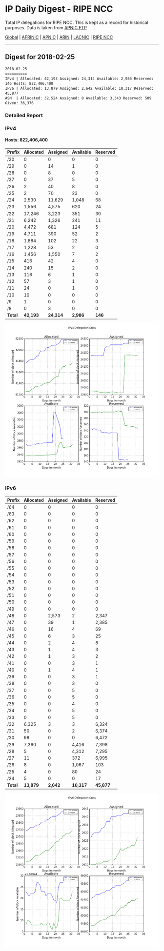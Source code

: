 # IP Daily Digest - RIPE NCC

Total IP delegations for RIPE NCC. This is kept as a record for historical purposes. Data is taken from [APNIC FTP](https://ftp.apnic.net/)

[Global](https://github.com/csmets/IP-Daily-Digest) | [AFRINIC](https://github.com/csmets/IP-Daily-Digest/tree/master/archives/AFRINIC) | [APNIC](https://github.com/csmets/IP-Daily-Digest/tree/master/archives/APNIC) | [ARIN](https://github.com/csmets/IP-Daily-Digest/tree/master/archives/ARIN) | [LACNIC](https://github.com/csmets/IP-Daily-Digest/tree/master/archives/LACNIC) | [RIPE NCC](https://github.com/csmets/IP-Daily-Digest/tree/master/archives/RIPE_NCC)

---

## Digest for 2018-02-25
```
2018-02-25
==========
IPv4 | Allocated: 42,193 Assigned: 24,314 Available: 2,986 Reserved: 146 Hosts: 822,406,400
IPv6 | Allocated: 13,879 Assigned: 2,642 Available: 10,317 Reserved: 45,877
ASN  | Allocated: 32,524 Assigned: 0 Available: 3,343 Reserved: 509 Given: 36,376
```

### Detailed Report

### IPv4

#### Hosts: **822,406,400**

| Prefix | Allocated | Assigned | Available | Reserved |
| ----- | ----- | ----- | ----- | ----- |
| /30 | 0 | 0 | 0 | 0 |
| /29 | 0 | 14 | 1 | 0 |
| /28 | 0 | 8 | 0 | 0 |
| /27 | 0 | 37 | 5 | 0 |
| /26 | 2 | 40 | 8 | 0 |
| /25 | 2 | 70 | 23 | 0 |
| /24 | 2,530 | 11,629 | 1,048 | 68 |
| /23 | 1,556 | 4,575 | 620 | 24 |
| /22 | 17,246 | 3,223 | 351 | 30 |
| /21 | 6,242 | 1,326 | 241 | 11 |
| /20 | 4,472 | 681 | 124 | 5 |
| /19 | 4,711 | 390 | 52 | 2 |
| /18 | 1,884 | 102 | 22 | 3 |
| /17 | 1,228 | 53 | 2 | 0 |
| /16 | 1,456 | 1,550 | 7 | 2 |
| /15 | 416 | 42 | 4 | 0 |
| /14 | 240 | 15 | 2 | 0 |
| /13 | 116 | 6 | 1 | 0 |
| /12 | 57 | 3 | 1 | 0 |
| /11 | 24 | 0 | 1 | 0 |
| /10 | 10 | 0 | 0 | 0 |
| /9 | 1 | 0 | 0 | 0 |
| /8 | 0 | 3 | 0 | 0 |
| **Total** | **42,193** | **24,314** | **2,986** | **146** |

![ipv4-stats](ipv4-figure.png)

### IPv6

| Prefix | Allocated | Assigned | Available | Reserved |
| ----- | ----- | ----- | ----- | ----- |
| /64 | 0 | 0 | 0 | 0 |
| /63 | 0 | 0 | 0 | 0 |
| /62 | 0 | 0 | 0 | 0 |
| /61 | 0 | 0 | 0 | 0 |
| /60 | 0 | 0 | 0 | 0 |
| /59 | 0 | 0 | 0 | 0 |
| /58 | 0 | 0 | 0 | 0 |
| /57 | 0 | 0 | 0 | 0 |
| /56 | 0 | 0 | 0 | 0 |
| /55 | 0 | 0 | 0 | 0 |
| /54 | 0 | 0 | 0 | 0 |
| /53 | 0 | 0 | 0 | 0 |
| /52 | 0 | 0 | 0 | 0 |
| /51 | 0 | 0 | 0 | 0 |
| /50 | 0 | 0 | 0 | 0 |
| /49 | 0 | 0 | 0 | 0 |
| /48 | 0 | 2,573 | 2 | 2,347 |
| /47 | 0 | 39 | 1 | 2,385 |
| /46 | 0 | 16 | 4 | 69 |
| /45 | 0 | 6 | 3 | 25 |
| /44 | 0 | 2 | 4 | 8 |
| /43 | 0 | 1 | 4 | 3 |
| /42 | 0 | 1 | 3 | 2 |
| /41 | 0 | 0 | 3 | 1 |
| /40 | 0 | 1 | 4 | 1 |
| /39 | 0 | 0 | 3 | 1 |
| /38 | 0 | 0 | 3 | 0 |
| /37 | 0 | 0 | 5 | 0 |
| /36 | 0 | 0 | 5 | 0 |
| /35 | 0 | 0 | 4 | 0 |
| /34 | 0 | 0 | 5 | 0 |
| /33 | 0 | 0 | 5 | 0 |
| /32 | 6,325 | 3 | 3 | 6,324 |
| /31 | 50 | 0 | 2 | 6,374 |
| /30 | 98 | 0 | 0 | 6,472 |
| /29 | 7,360 | 0 | 4,416 | 7,398 |
| /28 | 5 | 0 | 4,312 | 7,295 |
| /27 | 11 | 0 | 372 | 6,995 |
| /26 | 8 | 0 | 1,067 | 103 |
| /25 | 4 | 0 | 80 | 24 |
| /24 | 5 | 0 | 0 | 17 |
| **Total** | **13,879** | **2,642** | **10,317** | **45,877** |

![ipv6-stats](ipv6-figure.png)